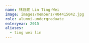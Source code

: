 ```yaml
---
name: 林庭葳 Lin Ting-Wei 
image: images/members/404415042.jpg 
role: alumni-undergraduate
enteryear: 2015
aliases:
  - ting wei lin
---
```

